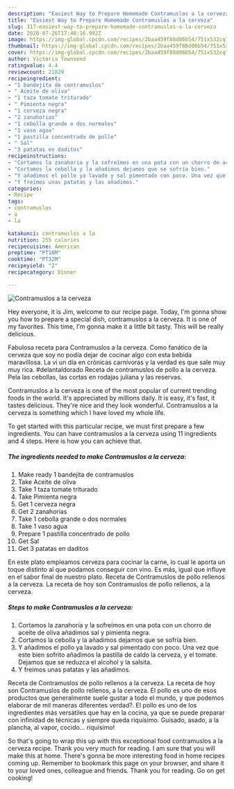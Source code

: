 ```yaml
---
description: "Easiest Way to Prepare Homemade Contramuslos a la cerveza"
title: "Easiest Way to Prepare Homemade Contramuslos a la cerveza"
slug: 317-easiest-way-to-prepare-homemade-contramuslos-a-la-cerveza
date: 2020-07-26T17:48:16.992Z
image: https://img-global.cpcdn.com/recipes/2baa459f88d06b54/751x532cq70/contramuslos-a-la-cerveza-foto-principal.jpg
thumbnail: https://img-global.cpcdn.com/recipes/2baa459f88d06b54/751x532cq70/contramuslos-a-la-cerveza-foto-principal.jpg
cover: https://img-global.cpcdn.com/recipes/2baa459f88d06b54/751x532cq70/contramuslos-a-la-cerveza-foto-principal.jpg
author: Victoria Townsend
ratingvalue: 4.4
reviewcount: 21829
recipeingredient:
- "1 bandejita de contramuslos"
- " Aceite de oliva"
- "1 taza tomate triturado"
- " Pimienta negra"
- "1 cerveza negra"
- "2 zanahorias"
- "1 cebolla grande o dos normales"
- "1 vaso agua"
- "1 pastilla concentrado de pollo"
- " Sal"
- "3 patatas en daditos"
recipeinstructions:
- "Cortamos la zanahoria y la sofreímos en una pota con un chorro de aceite de oliva añadimos sal y pimienta negra."
- "Cortamos la cebolla y la añadimos dejamos que se sofría bien."
- "Y añadimos el pollo ya lavado y sal pimentado con poco. Una vez que este bien sofrito añadimos la pastilla de caldo la cerveza, y el tomate. Dejamos que se reduzca el alcohol y la salsita."
- "Y freímos unas patatas y las añadimos."
categories:
- Recipe
tags:
- contramuslos
- a
- la

katakunci: contramuslos a la 
nutrition: 255 calories
recipecuisine: American
preptime: "PT16M"
cooktime: "PT32M"
recipeyield: "2"
recipecategory: Dinner

---
```



![Contramuslos a la cerveza](https://img-global.cpcdn.com/recipes/2baa459f88d06b54/751x532cq70/contramuslos-a-la-cerveza-foto-principal.jpg)

Hey everyone, it is Jim, welcome to our recipe page. Today, I'm gonna show you how to prepare a special dish, contramuslos a la cerveza. It is one of my favorites. This time, I'm gonna make it a little bit tasty. This will be really delicious.

Fabulosa receta para Contramuslos a la cerveza. Como fanático de la cerveza que soy no podía dejar de cocinar algo con esta bebida maravillosa. La vi un día en crónicas carnívoras y la verdad es que sale muy muy rica. #delantaldorado Receta de contramuslos de pollo a la cerveza. Pela las cebollas, las cortas en rodajas juliana y las reservas.

Contramuslos a la cerveza is one of the most popular of current trending foods in the world. It's appreciated by millions daily. It is easy, it's fast, it tastes delicious. They're nice and they look wonderful. Contramuslos a la cerveza is something which I have loved my whole life.


To get started with this particular recipe, we must first prepare a few ingredients. You can have contramuslos a la cerveza using 11 ingredients and 4 steps. Here is how you can achieve that.

<!--inarticleads1-->

##### The ingredients needed to make Contramuslos a la cerveza:

1. Make ready 1 bandejita de contramuslos
1. Take  Aceite de oliva
1. Take 1 taza tomate triturado
1. Take  Pimienta negra
1. Get 1 cerveza negra
1. Get 2 zanahorias
1. Take 1 cebolla grande o dos normales
1. Take 1 vaso agua
1. Prepare 1 pastilla concentrado de pollo
1. Get  Sal
1. Get 3 patatas en daditos


En este plato empleamos cerveza para cocinar la carne, lo cual le aporta un toque distinto al que podamos conseguir con vino. Es más, igual que influye en el sabor final de nuestro plato. Receta de Contramuslos de pollo rellenos a la cerveza. La receta de hoy son Contramuslos de pollo rellenos, a la cerveza. 

<!--inarticleads2-->

##### Steps to make Contramuslos a la cerveza:

1. Cortamos la zanahoria y la sofreímos en una pota con un chorro de aceite de oliva añadimos sal y pimienta negra.
1. Cortamos la cebolla y la añadimos dejamos que se sofría bien.
1. Y añadimos el pollo ya lavado y sal pimentado con poco. Una vez que este bien sofrito añadimos la pastilla de caldo la cerveza, y el tomate. Dejamos que se reduzca el alcohol y la salsita.
1. Y freímos unas patatas y las añadimos.


Receta de Contramuslos de pollo rellenos a la cerveza. La receta de hoy son Contramuslos de pollo rellenos, a la cerveza. El pollo es uno de esos productos que generalmente suele gustar a todo el mundo, y que podemos elaborar de mil maneras diferentes verdad?. El pollo es uno de los ingredientes más versátiles que hay en la cocina, ya que se puede preparar con infinidad de técnicas y siempre queda riquísimo. Guisado, asado, a la plancha, al vapor, cocido… riquísimo! 

So that's going to wrap this up with this exceptional food contramuslos a la cerveza recipe. Thank you very much for reading. I am sure that you will make this at home. There's gonna be more interesting food in home recipes coming up. Remember to bookmark this page on your browser, and share it to your loved ones, colleague and friends. Thank you for reading. Go on get cooking!

